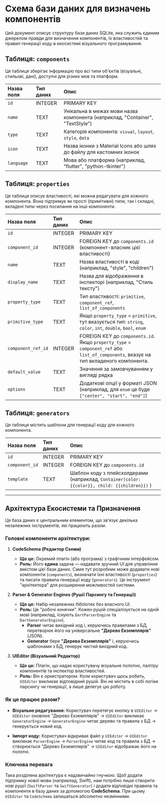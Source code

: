 # Схема бази даних для визначень компонентів

Цей документ описує структуру бази даних SQLite, яка служить єдиним джерелом правди для визначення компонентів, їх властивостей та правил генерації коду в екосистемі візуального програмування.

## Таблиця: `components`

Ця таблиця зберігає інформацію про всі типи об'єктів (візуальні, стильові, дані), доступні для різних мов та платформ.

| Назва поля | Тип даних | Опис                                                                 |
| :--------- | :-------- | :------------------------------------------------------------------- |
| `id`       | INTEGER   | PRIMARY KEY                                                          |
| `name`     | TEXT      | Унікальна в межах мови назва компонента (наприклад, "Container", "TextStyle")    |
| `type`     | TEXT      | Категорія компонента: `visual`, `layout`, `style`, `data`            |
| `icon`     | TEXT      | Назва іконки з Material Icons або шлях до файлу для кастомних іконок |
| `language` | TEXT      | Мова або платформа (наприклад, "flutter", "python-tkinter")        |

## Таблиця: `properties`

Ця таблиця описує властивості, які можна редагувати для кожного компонента. Вона підтримує як прості (примітивні) типи, так і складні, вкладені типи через посилання на інші компоненти.

| Назва поля        | Тип даних | Опис                                                                 |
| :---------------- | :-------- | :------------------------------------------------------------------- |
| `id`              | INTEGER   | PRIMARY KEY                                                          |
| `component_id`    | INTEGER   | FOREIGN KEY до `components.id` (компонент-власник цієї властивості)   |
| `name`            | TEXT      | Назва властивості в коді (наприклад, "style", "children")         |
| `display_name`    | TEXT      | Назва для відображення в інспекторі (наприклад, "Стиль тексту")       |
| `property_type`   | TEXT      | Тип властивості: `primitive`, `component_ref`, `list_of_components`   |
| `primitive_type`  | TEXT      | Якщо `property_type` = `primitive`, тут вказується тип: `string`, `color`, `int`, `double`, `bool`, `enum` |
| `component_ref_id`| INTEGER   | FOREIGN KEY до `components.id`. Якщо `property_type` = `component_ref` або `list_of_components`, вказує на тип вкладеного компонента. |
| `default_value`   | TEXT      | Значення за замовчуванням у вигляді рядка                           |
| `options`         | TEXT      | Додаткові опції у форматі JSON (наприклад, для `enum` це буде `["center", "start", "end"]`) |

## Таблиця: `generators`

Ця таблиця містить шаблони для генерації коду для кожного компонента.

| Назва поля     | Тип даних | Опис                                      |
| :------------- | :-------- | :---------------------------------------- |
| `id`           | INTEGER   | PRIMARY KEY                               |
| `component_id` | INTEGER   | FOREIGN KEY до `components.id`            |
| `template`     | TEXT      | Шаблон коду з плейсхолдерами (наприклад, `Container(color: {{color}}, child: {{children}})` ) |

---

## Архітектура Екосистеми та Призначення

Ця база даних є центральним елементом, що зв'язує декілька незалежних інструментів, які працюють разом.

### Головні компоненти архітектури:

1.  **CodeSchema (Редактор Схеми)**
    *   **Що це:** Окремий плагін (або програма) з графічним інтерфейсом.
    *   **Роль:** Його **єдина** задача — надавати зручний UI для управління вмістом цієї бази даних. Саме тут розробник може додавати нові компоненти (`components`), визначати їхні властивості (`properties`) та писати правила генерації коду (`generators`). Це інструмент "архітектора" для розширення можливостей системи.

2.  **Parser & Generator Engines (Рушії Парсингу та Генерації)**
    *   **Що це:** Набір незалежних бібліотек без власного UI.
    *   **Роль:** Це "робочі конячки". Кожен рушій спеціалізується на одній мові (наприклад, існують `DartParserEngine` та `DartGeneratorEngine`).
        *   **Parser** читає вихідний код і, керуючись правилами з БД, перетворює його на універсальне **"Дерево Екземплярів"** (JSON).
        *   **Generator** бере **"Дерево Екземплярів"** і, керуючись шаблонами з БД, генерує чистий вихідний код.

3.  **UIEditor (Візуальний Редактор)**
    *   **Що це:** Плагін, що надає користувачу візуальне полотно, палітру компонентів та інспектор властивостей.
    *   **Роль:** Він є оркестратором. Коли користувач щось робить, `UIEditor` викликає відповідний рушій. Він не містить в собі логіки парсингу чи генерації, а лише делегує цю роботу.

### Як це працює разом?

*   **Візуальне редагування:** Користувач перетягує кнопку в `UIEditor` -> `UIEditor` оновлює "Дерево Екземплярів" -> `UIEditor` викликає `GeneratorEngine` -> `GeneratorEngine` читає дерево та правила з БД -> генерується новий код.

*   **Імпорт коду:** Користувач відкриває файл у `UIEditor` -> `UIEditor` викликає `ParserEngine` -> `ParserEngine` читає код та правила з БД -> створюється "Дерево Екземплярів" -> `UIEditor` відображає його на полотні.

### Ключова перевага

Така розділена архітектура є надзвичайно гнучкою. Щоб додати підтримку нової мови (наприклад, Swift), нам потрібно лише створити нові рушії (`SwiftParser` та `SwiftGenerator`) і додати відповідні правила та компоненти в базу даних за допомогою **CodeSchema**. При цьому `UIEditor` та `CodeSchema` залишаться абсолютно незмінними.